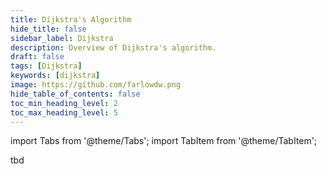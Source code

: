 ```yaml
---
title: Dijkstra's Algorithm
hide_title: false
sidebar_label: Dijkstra
description: Overview of Dijkstra's algorithm.
draft: false
tags: [Dijkstra]
keywords: [dijkstra]
image: https://github.com/farlowdw.png
hide_table_of_contents: false
toc_min_heading_level: 2
toc_max_heading_level: 5
---
```


import Tabs from '@theme/Tabs';
import TabItem from '@theme/TabItem';

tbd